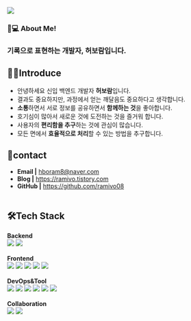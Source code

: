 <img src="https://capsule-render.vercel.app/api?type=waving&color=gradient&height=300&section=header&text=Heo%20BoRam%20&fontSize=90&fontAlignY=40&desc=Hi,there!&descAlignY=60&descSize=30" />


### 👩💻 About Me!</br>
### 기록으로 표현하는 개발자, 허보람입니다.</br>

## 🧚‍♀️Introduce
 - 안녕하세요 신입 백엔드 개발자 **허보람**입니다.</br>
 - 결과도 중요하지만, 과정에서 얻는 깨달음도 중요하다고 생각합니다.</br>
 - **소통**하면서 서로 정보를 공유하면서 **함께하는 것**을 좋아합니다.</br>
 - 호기심이 많아서 새로운 것에 도전하는 것을 즐거워 합니다.</br>
 - 사용자의 **편리함을 추구**하는 것에 관심이 많습니다.</br>
 - 모든 면에서 **효율적으로 처리**할 수 있는 방법을 추구합니다.</br>

## 💌contact
 - **Email |** hboram8@naver.com
 - **Blog |** https://ramivo.tistory.com
 - **GitHub |** https://github.com/ramivo08
 <br></br>
 
## 🛠Tech Stack
**Backend**</br>
<img  src="https://img.shields.io/badge/Java-FF3E00?style=flat&logo=Java&logoColor=white"/> <img  src="https://img.shields.io/badge/Spring-6DB33F?style=flat&logo=Spring&logoColor=white"/>
<br></br>
**Frontend**</br>
<img  src="https://img.shields.io/badge/HTML5-E34F26?style=flat&logo=HTML5&logoColor=white"/> <img  src="https://img.shields.io/badge/CSS3-1572B6?style=flat&logo=CSS3&logoColor=white"/> <img  src="https://img.shields.io/badge/JavaScript-F7DF1E?style=flat&logo=JavaScript&logoColor=white"/> <img  src="https://img.shields.io/badge/jQuery-0769AD?style=flat&logo=jQuery&logoColor=white"/> <img  src="https://img.shields.io/badge/Bootstrap-7952B3?style=flat&logo=Bootstrap&logoColor=white"/>
<br></br>
**DevOps&Tool**</br>
<img  src="https://img.shields.io/badge/Oracle-F80000?style=flat&logo=Oracle&logoColor=white"/> <img  src="https://img.shields.io/badge/PostgreSQL-4169E1?style=flat&logo=PostgreSQL&logoColor=white"/> <img  src="https://img.shields.io/badge/Eclipse%20IDE-2C2255?style=flat&logo=Eclipse&logoColor=white"/> <img  src="https://img.shields.io/badge/Apache%20Tomcat-F8DC75?style=flat&logo=ApacheTomcat&logoColor=black"/> <img  src="https://img.shields.io/badge/eGovFramework-00AFF0?style=flat&logo=eGovFramework&logoColor=white"/> <img  src="https://img.shields.io/badge/SpringFramework-6DB33F?style=flat&logo=SpringFramework&logoColor=white"/>
<br></br>
**Collaboration**</br>
<img  src="https://img.shields.io/badge/GitHub-181717?style=flat&logo=GitHub&logoColor=white"/> <img  src="https://img.shields.io/badge/SVN-FF791A?style=flat&logo=SVN&logoColor=white"/>
<br></br>
<br></br>
